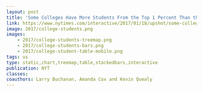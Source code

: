```yaml
---
layout: post
title: 'Some Colleges Have More Students From the Top 1 Percent Than the Bottom 60. Find Yours.'
link: https://www.nytimes.com/interactive/2017/01/18/upshot/some-colleges-have-more-students-from-the-top-1-percent-than-the-bottom-60.html
image: 2017/college-students.png
images:
    - 2017/college-students-treemap.png
    - 2017/college-students-bars.png
    - 2017/college-student-table-mobile.png
tags: us
type: static,chart,treemap,table,stackedbars,interactive
publication: NYT
classes:
coauthors: Larry Buchanan, Amanda Cox and Kevin Quealy
---
```


